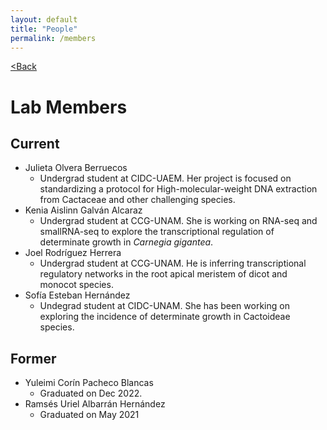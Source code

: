 ```yaml
---
layout: default
title: "People"
permalink: /members
---
```


[<Back](https://rodalg.github.io)

# Lab Members

## Current
- Julieta Olvera Berruecos
  - Undergrad student at CIDC-UAEM. Her project is focused on standardizing a protocol for High-molecular-weight DNA extraction from Cactaceae and other challenging species.
- Kenia Aislinn Galván Alcaraz
  - Undergrad student at CCG-UNAM. She is working on RNA-seq and smallRNA-seq to explore the transcriptional regulation of determinate growth in _Carnegia gigantea_.
- Joel Rodríguez Herrera
  - Undergrad student at CCG-UNAM. He is inferring transcriptional regulatory networks in the root apical meristem of dicot and monocot species.
- Sofía Esteban Hernández
  - Undegrad student at CIDC-UNAM. She has been working on exploring the incidence of determinate growth in Cactoideae species.

## Former
* Yuleimi Corín Pacheco Blancas
    * Graduated on Dec 2022.
* Ramsés Uriel Albarrán Hernández
    * Graduated on May 2021
